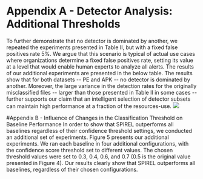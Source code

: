 # Appendix A - Detector Analysis: Additional Thresholds
To further demonstrate that no detector is dominated by another, we repeated the experiments presented in Table II, but with a fixed false positives rate 5\%. 
We argue that this scenario is typical of actual use cases where organizations determine a fixed false positives rate, setting its value at a level that would enable human experts to analyze all alerts.
The results of our additional experiments are presented in the below table. 
The results show that for both datasets -- PE and APK -- no detector is dominated by another. 
Moreover, the large variance in the detection rates for the originally misclassified files -- larger than those presented in Table II in some cases -- further supports our claim that an intelligent selection of detector subsets can maintain high performance at a fraction of the resources-use.
![](https://user-images.githubusercontent.com/45119337/95994553-1e58e880-0e39-11eb-8716-8693b1d0a954.jpg)

#Appendix B - Influence of Changes in the Classification Threshold on Baseline Performance
In order to show that SPIREL outperforms all baselines regardless of their confidence threshold settings, we conducted an additional set of experiments. Figure 5 presents our additional experiments. We ran each baseline in four additional configurations, with the confidence score threshold set to different values. The chosen threshold values were set to 0.3, 0.4, 0.6, and 0.7 (0.5 is the original value presented in Figure 4). Our results clearly show that SPIREL outperforms all baselines, regardless of their chosen configurations.
